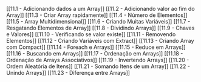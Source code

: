 [[11.1 - Adicionando dados a um Array]]
[[11.2 - Adicionando valor ao fim do Array]]
[[11.3 - Criar Array rapidamente]]
[[11.4 - Número de Elementos]]
[[11.5 - Array Multidimensional]]
[[11.6 - Criando Muitas Variáveis]]
[[11.7 - Resgatando Elementos de Array]]
[[11.8 - Dividindo Arrays]]
[[11.9 - Chaves e Valores]]
[[11.10 - Verificando se valor existe]]
[[11.11 - Removendo Elementos]]
[[11.12 - Criando Variáveis com Extract]]
[[11.13 - Criando Array com Compact]]
[[11.14 - Foreach e Arrays]]
[[11.15 - Reduce em Arrays]]
[[11.16 - Buscando em Arrays]]
[[11.17 - Ordenação em Arrays]]
[[11.18 - Ordenação de Arrays Associativos]]
[[11.19 - Invertendo Arrays]]
[[11.20 - Ordem Aleatória de Itens]]
[[11.21 - Somando Itens de um Array]]
[[11.22 - Unindo Arrays]]
[[11.23 - Diferença entre Arrays]]
